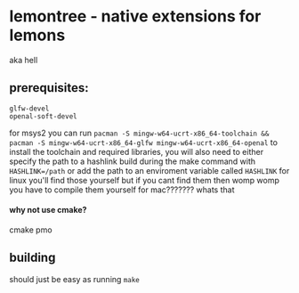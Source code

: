 # lemontree - native extensions for lemons

aka hell

## prerequisites:
```
glfw-devel
openal-soft-devel
```
for msys2 you can run `pacman -S mingw-w64-ucrt-x86_64-toolchain && pacman -S mingw-w64-ucrt-x86_64-glfw mingw-w64-ucrt-x86_64-openal` to install the toolchain and required libraries, you will also need to either specify the path to a hashlink build during the make command with `HASHLINK=/path` or add the path to an enviroment variable called `HASHLINK`
for linux you'll find those yourself but if you cant find them then womp womp you have to compile them yourself
for mac??????? whats that

#### why not use cmake?
cmake pmo

## building
should just be easy as running `make`
